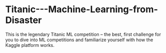 # Titanic---Machine-Learning-from-Disaster
This is the legendary Titanic ML competition – the best, first challenge for you to dive into ML competitions and familiarize yourself with how the Kaggle platform works.
